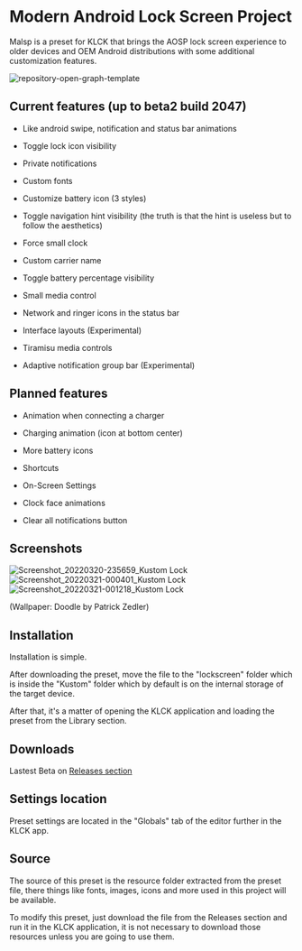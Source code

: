 # Modern Android Lock Screen Project
Malsp is a preset for KLCK that brings the AOSP lock screen experience to older devices and OEM Android distributions with some additional customization features.

![repository-open-graph-template](https://user-images.githubusercontent.com/51493723/217698608-f15c79a3-b74d-40db-a81b-199a223cb789.jpg)

## Current features (up to beta2 build 2047)

- Like android swipe, notification and status bar animations

- Toggle lock icon visibility

- Private notifications

- Custom fonts

- Customize battery icon (3 styles)

- Toggle navigation hint visibility (the truth is that the hint is useless but to follow the aesthetics)

- Force small clock

- Custom carrier name

- Toggle battery percentage visibility

- Small media control

- Network and ringer icons in the status bar

- Interface layouts (Experimental)

- Tiramisu media controls

- Adaptive notification group bar (Experimental)

## Planned features

- Animation when connecting a charger

- Charging animation (icon at bottom center)

- More battery icons

- Shortcuts

- On-Screen Settings

- Clock face animations

- Clear all notifications button

## Screenshots

![Screenshot_20220320-235659_Kustom Lock](https://user-images.githubusercontent.com/51493723/159222022-7eba602d-e5fd-46b1-921e-b552b5e5a126.png) ![Screenshot_20220321-000401_Kustom Lock](https://user-images.githubusercontent.com/51493723/159222067-b63536b1-7aad-4f72-8ad2-253e32a2e601.png) ![Screenshot_20220321-001218_Kustom Lock](https://user-images.githubusercontent.com/51493723/159222099-c3885870-1b4f-45c2-9acc-3085ae0b2c3f.png)

(Wallpaper: Doodle by Patrick Zedler)

## Installation
Installation is simple.

After downloading the preset, move the file to the "lockscreen" folder which is inside the "Kustom" folder which by default is on the internal storage of the target device.

After that, it's a matter of opening the KLCK application and loading the preset from the Library section.

## Downloads

Lastest Beta on [Releases section](https://github.com/briankrd/Malsp-KUSTOM/releases/tag/b2047)

## Settings location

Preset settings are located in the "Globals" tab of the editor further in the KLCK app.

## Source

The source of this preset is the resource folder extracted from the preset file, there things like fonts, images, icons and more used in this project will be available.

To modify this preset, just download the file from the Releases section and run it in the KLCK application, it is not necessary to download those resources unless you are going to use them.

